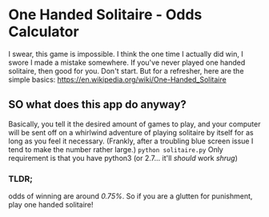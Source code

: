 # One Handed Solitaire - Odds Calculator

I swear, this game is impossible. I think the one time I actually did win, I swore I made a mistake somewhere. If you've never played one handed solitaire, then good for you. Don't start. But for a refresher, here are the simple basics: https://en.wikipedia.org/wiki/One-Handed_Solitaire

## SO what does this app do anyway? 
Basically, you tell it the desired amount of games to play, and your computer will be sent off on a whirlwind adventure of playing solitaire by itself for as long as you feel it necessary. (Frankly, after a troubling blue screen issue I tend to make the number rather large.)
`python solitaire.py` 
Only requirement is that you have python3 (or 2.7... it'll _should_ work *shrug*)
### TLDR; 

odds of winning are around *0.75%*. So if you are a glutten for punishment, play one handed solitaire!
